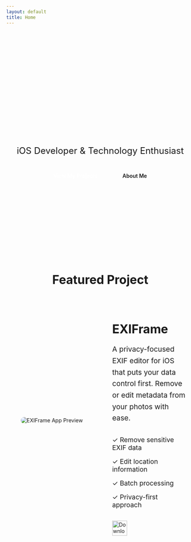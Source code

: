 ```yaml
---
layout: default
title: Home
---
```


<div class="hero-section">
  <div class="hero-content">
    <h1>Hi, I'm Hakan Melikoglu</h1>
    <p class="hero-subtitle">iOS Developer & Technology Enthusiast</p>
    <div class="hero-buttons">
      <a href="/projects" class="button primary">View My Projects</a>
      <a href="/about" class="button outline">About Me</a>
    </div>
  </div>
</div>

<div class="featured-section">
  <h2>Featured Project</h2>
  <div class="featured-app">
    <div class="app-preview">
      <img src="/assets/images/exiframe-preview.png" alt="EXIFrame App Preview" class="app-screenshot">
    </div>
    <div class="app-info">
      <h3>EXIFrame</h3>
      <p class="app-description">A privacy-focused EXIF editor for iOS that puts your data control first. Remove or edit metadata from your photos with ease.</p>
      <ul class="app-features">
        <li>✓ Remove sensitive EXIF data</li>
        <li>✓ Edit location information</li>
        <li>✓ Batch processing</li>
        <li>✓ Privacy-first approach</li>
      </ul>
      <div class="app-links">
        <a href="https://apps.apple.com/app/exiframe/id6450112660" class="app-store-button" target="_blank">
          <img src="/assets/images/app-store-badge.svg" alt="Download on the App Store">
        </a>
      </div>
    </div>
  </div>
</div>

<style>
.hero-section {
  padding: 6rem 0;
  text-align: center;
  background: linear-gradient(180deg, var(--background-color) 0%, var(--background-color) 100%);
  border-bottom: 1px solid var(--border-color);
}

.hero-content {
  max-width: 800px;
  margin: 0 auto;
  padding: 0 1.5rem;
}

.hero-content h1 {
  font-size: 3rem;
  font-weight: 700;
  margin-bottom: 1rem;
  background: linear-gradient(120deg, var(--primary-color), #5856D6);
  -webkit-background-clip: text;
  -webkit-text-fill-color: transparent;
  letter-spacing: -1px;
}

.hero-subtitle {
  font-size: 1.5rem;
  color: var(--light-text);
  margin-bottom: 2rem;
}

.hero-buttons {
  display: flex;
  gap: 1rem;
  justify-content: center;
}

.button {
  display: inline-block;
  padding: 0.8rem 1.6rem;
  border-radius: 12px;
  font-weight: 600;
  text-decoration: none;
  transition: all 0.3s ease;
}

.button.primary {
  background: var(--primary-color);
  color: white;
}

.button.outline {
  border: 2px solid var(--primary-color);
  color: var(--primary-color);
}

.button:hover {
  transform: translateY(-2px);
  opacity: 0.9;
}

.featured-section {
  padding: 6rem 0;
}

.featured-section h2 {
  text-align: center;
  margin-bottom: 3rem;
  font-size: 2rem;
  font-weight: 700;
}

.featured-app {
  display: grid;
  grid-template-columns: 1fr 1fr;
  gap: 4rem;
  align-items: center;
  max-width: 1200px;
  margin: 0 auto;
  padding: 0 1.5rem;
}

.app-preview {
  text-align: center;
}

.app-screenshot {
  max-width: 100%;
  height: auto;
  border-radius: 24px;
  box-shadow: var(--card-shadow);
}

.app-info h3 {
  font-size: 2rem;
  margin-bottom: 1rem;
  color: var(--primary-color);
}

.app-description {
  font-size: 1.2rem;
  color: var(--light-text);
  margin-bottom: 2rem;
  line-height: 1.6;
}

.app-features {
  list-style: none;
  padding: 0;
  margin: 0 0 2rem;
}

.app-features li {
  margin-bottom: 1rem;
  font-size: 1.1rem;
  color: var(--text-color);
}

.app-store-button img {
  height: 40px;
  width: auto;
}

@media (max-width: 768px) {
  .hero-content h1 {
    font-size: 2.5rem;
  }
  
  .hero-subtitle {
    font-size: 1.2rem;
  }
  
  .featured-app {
    grid-template-columns: 1fr;
    gap: 2rem;
  }
  
  .app-preview {
    order: -1;
  }
  
  .app-screenshot {
    max-width: 80%;
  }
}
</style> 